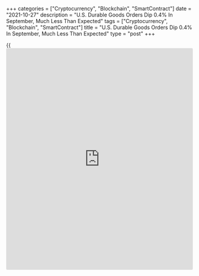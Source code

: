 +++
categories = ["Cryptocurrency", "Blockchain", "SmartContract"]
date = "2021-10-27"
description = "U.S. Durable Goods Orders Dip 0.4% In September, Much Less Than Expected"
tags = ["Cryptocurrency", "Blockchain", "SmartContract"]
title = "U.S. Durable Goods Orders Dip 0.4% In September, Much Less Than Expected"
type = "post"
+++

{{<iframe id="large-banner" src="https://www.bounty.group/#slide=25.0" width="100%" height="600" scrolling="no" style="border: 0px solid rgb(216, 221, 230); border-radius: 3px;">}}

After reporting a sharp increase in new orders for U.S. manufactured
durable goods in the previous month, the Commerce Department released a
report on Wednesday showing durable goods orders pulled back by much
less than expected in the month of September.

The Commerce Department said durable goods orders fell by 0.4 percent in
September after jumping by a downwardly revised 1.3 percent in August.

Economists had expected durable goods orders to slump by 1.1 percent
compared to the 1.8 percent spike that had been reported for the
previous month.

The pullback in durable goods orders came as orders for transportation
equipment tumbled by 2.3 percent in September after surging by 3.8
percent in August.

Orders for non-defense aircraft and parts led the way lower, plunging by
27.9 percent in September after soaring by 63.9 in August. Orders for
motor vehicles and parts also slumped by 2.9 percent.

Excluding the steep drop in orders for transportation equipment, durable
goods orders climbed by 0.4 percent in September after rising by 0.3
percent in August. The increase matched economist estimates.

Increases in orders for machinery, fabricated metal products and primary
metals were partly offset by decreases in orders for electrical
equipment, appliances and components and computers and electronic
products.

Orders for non-defense capital goods excluding aircraft, a closely
watched indicator of [business][1] spending, climbed by 0.8 percent in
September after rising by 0.5 percent in August.

"Businesses face a rare conundrum today in which major supply chain
disruptions are making it very hard to meet robust demand," said Oren
Klachkin, Lead U.S. Economist at Oxford Economics.

He added, "Our U.S. supply chain tracker shows that stress continues to
increase, so these challenges aren't likely to abate in the immediate
future."

For comments and feedback [contact](https://www.playgroundfx.com/contact/): editorial@rtt[news](https://www.letsplayfx.com/blog/forex-news-website/).com

[Economic News][2]

 **What parts of the world are seeing the best (and worst) economic
performances lately? Click[here][3] to check out our [Econ Scorecard][3]
and find out! See up-to-the-moment [ranking](https://www.playgroundfx.com/blog/crypto-exchange-ranking/)s for the best and worst
performers in [GDP][4], [unemployment rate][5], [inflation][3] and much
more.**

   1. www.rtt[news](https://www.letsplayfx.com/blog/forex-news-website/).com/Content/Business.aspx
   2. www.rtt[news](https://www.letsplayfx.com/blog/forex-news-website/).com/Content/EconomicNews.aspx
   3. www.rtt[news](https://www.letsplayfx.com/blog/forex-news-website/).com/economic-scorecard/world-rank/CPI/highest-performance.aspx
   4. www.rtt[news](https://www.letsplayfx.com/blog/forex-news-website/).com/economic-scorecard/world-rank/GDP/highest-performance.aspx
   5. www.rtt[news](https://www.letsplayfx.com/blog/forex-news-website/).com/economic-scorecard/world-rank/unemployment-rate/lowest-performance.aspx